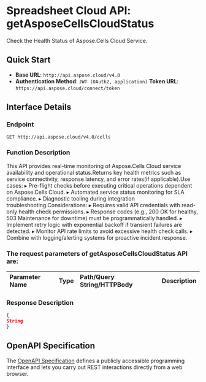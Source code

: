 # **Spreadsheet Cloud API: getAsposeCellsCloudStatus**

Check the Health Status of Aspose.Cells Cloud Service. 


## **Quick Start**

- **Base URL**: `http://api.aspose.cloud/v4.0`
- **Authentication Method**: `JWT (OAuth2, application)`  **Token URL**: `https://api.aspose.cloud/connect/token`
## **Interface Details**

### **Endpoint** 

```
GET http://api.aspose.cloud/v4.0/cells
```
### **Function Description**
This API provides real-time monitoring of Aspose.Cells Cloud service availability and operational status.Returns key health metrics such as service connectivity, response latency, and error rates(if applicable).Use cases:    ▸ Pre-flight checks before executing critical operations dependent on Aspose.Cells Cloud.    ▸ Automated service status monitoring for SLA compliance.    ▸ Diagnostic tooling during integration troubleshooting.Considerations:    ▸ Requires valid API credentials with read-only health check permissions.    ▸ Response codes (e.g., 200 OK for healthy, 503 Maintenance for downtime) must be programmatically handled.    ▸ Implement retry logic with exponential backoff if transient failures are detected.    ▸ Monitor API rate limits to avoid excessive health check calls.    ▸ Combine with logging/alerting systems for proactive incident response.

### The request parameters of **getAsposeCellsCloudStatus** API are: 

| Parameter Name | Type | Path/Query String/HTTPBody | Description | 
| :- | :- | :- |:- | 

### **Response Description**
```json
{
String
}
```


## OpenAPI Specification

The [OpenAPI Specification](https://reference.aspose.cloud/cells/#/CellsStatusController/GetAsposeCellsCloudStatus) defines a publicly accessible programming interface and lets you carry out REST interactions directly from a web browser.
